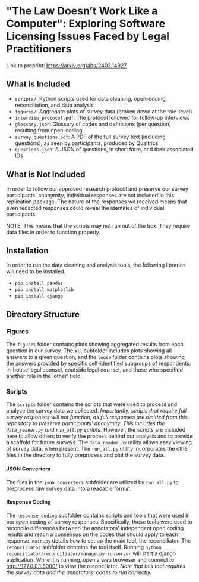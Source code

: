 # "The Law Doesn’t Work Like a Computer": Exploring Software Licensing Issues Faced by Legal Practitioners

Link to preprint: https://arxiv.org/abs/2403.14927

## What is Included
- `scripts/`: Python scripts used for data cleaning, open-coding, reconciliation, and data analysis
- `figures/`: Aggregate plots of survey data (broken down at the role-level)
- `interview_protocol.pdf`: The protocol followed for follow-up interviews
- `glossary.json`: Glossary of codes and definitions (per question) resulting from open-coding
- `survey_questions.pdf`: A PDF of the full survey text (including questions), as seen by participants, produced by Qualtrics
- `questions.json`: A JSON of questions, in short form, and their associated IDs

## What is Not Included
In order to follow our approved research protocol and preserve our survey participants' anonymity, individual responses are not included in this replication package. The nature of the responses we received means that even redacted responses could reveal the identities of individual participants.

NOTE: This means that the scripts may not run out of the box.  They require data files in order to function properly.

## Installation

In order to run the data cleaning and analysis tools, the following libraries will need to be installed.

- `pip install pandas`
- `pip install matplotlib`
- `pip install django`

## Directory Structure

### Figures

The `figures` folder contains plots showing aggregated results from each question in our survey. The `all` subfolder includes plots showing all answers to a given question, and the `loose` folder contains plots showing the answers provided by specific self-identified subgroups of respondents: in-house legal counsel, coutside legal counsel, and those who specified another role in the 'other' field.


### Scripts 

The `scripts` folder contains the scripts that were used to process and analyze the survey data we collected. *Importantly, scripts that require full survey responses will not function, as full responses are omitted from this repository to preserve participants' anonymity. This includes the `data_reader.py` and `run_all.py` scripts.* However, the scripts are included here to allow others to verify the process behind our analysis and to provide a scaffold for future surveys. The `data_reader.py` utility allows easy viewing of survey data, when present. The `run_all.py` utility incorporates the other files in the directory to fully preprocess and plot the survey data. 

#### JSON Converters
The files in the `json_converters` subfolder are utilized by `run_all.py` to preprocess raw survey data into a readable format.

#### Response Coding

The `response_coding` subfolder contains scripts and tools that were used in our *open coding* of survey responses. Specifically, these tools were used to reconcile differences between the annotators' independent open coding results and reach a consensus on the codes that should apply to each response. `main.py` details how to set up the main tool, the reconciliator. The `reconciliator` subfolder contains the tool itself. Running `python reconciliator/reconciliator/manage.py runserver` will start a django application. While it is running, open a web broweser and connect to http://127.0.0.1:8000/ to view the reconciliator. *Note that this tool requires the survey data and the annotators' codes to run correctly.*